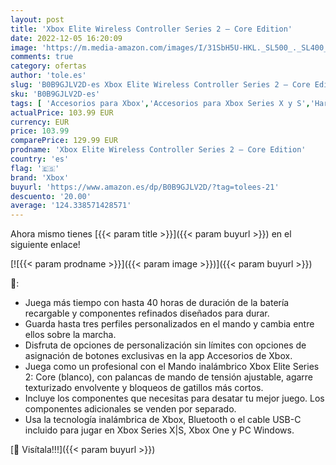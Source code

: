```yaml
---
layout: post
title: 'Xbox Elite Wireless Controller Series 2 – Core Edition'
date: 2022-12-05 16:20:09
image: 'https://m.media-amazon.com/images/I/31SbH5U-HKL._SL500_._SL400_.jpg'
comments: true
category: ofertas
author: 'tole.es'
slug: 'B0B9GJLV2D-es Xbox Elite Wireless Controller Series 2 – Core Edition'
sku: 'B0B9GJLV2D-es'
tags: [ 'Accesorios para Xbox','Accesorios para Xbox Series X y S','Hardware y juegos para Xbox Series X y S','Mandos y controles para Xbox Series X y S','Sistemas heredados','Sistemas heredados de Xbox','Videojuegos','Xbox: Juegos, consolas y accesorios','xbox','🇪🇸', ]
actualPrice: 103.99 EUR
currency: EUR
price: 103.99
comparePrice: 129.99 EUR
prodname: 'Xbox Elite Wireless Controller Series 2 – Core Edition'
country: 'es'
flag: '🇪🇸'
brand: 'Xbox'
buyurl: 'https://www.amazon.es/dp/B0B9GJLV2D/?tag=tolees-21'
descuento: '20.00'
average: '124.338571428571'
---
```


Ahora mismo tienes [{{< param title >}}]({{< param buyurl >}}) en el siguiente enlace!

[![{{< param prodname >}}]({{< param image >}})]({{< param buyurl >}})

🔎:

- Juega más tiempo con hasta 40 horas de duración de la batería recargable y componentes refinados diseñados para durar.
- Guarda hasta tres perfiles personalizados en el mando y cambia entre ellos sobre la marcha.
- Disfruta de opciones de personalización sin límites con opciones de asignación de botones exclusivas en la app Accesorios de Xbox.
- Juega como un profesional con el Mando inalámbrico Xbox Elite Series 2: Core (blanco), con palancas de mando de tensión ajustable, agarre texturizado envolvente y bloqueos de gatillos más cortos.
- Incluye los componentes que necesitas para desatar tu mejor juego. Los componentes adicionales se venden por separado.
- Usa la tecnología inalámbrica de Xbox, Bluetooth o el cable USB-C incluido para jugar en Xbox Series X|S, Xbox One y PC Windows.

[🛒 Visítala!!!]({{< param buyurl >}})
